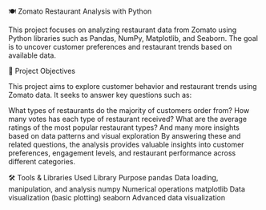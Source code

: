 🍽️ Zomato Restaurant Analysis with Python

This project focuses on analyzing restaurant data from Zomato using Python libraries such as Pandas, NumPy, Matplotlib, and Seaborn. The goal is to uncover customer preferences and restaurant trends based on available data.

📌 Project Objectives

This project aims to explore customer behavior and restaurant trends using Zomato data. It seeks to answer key questions such as:

What types of restaurants do the majority of customers order from?
How many votes has each type of restaurant received?
What are the average ratings of the most popular restaurant types?
And many more insights based on data patterns and visual exploration
By answering these and related questions, the analysis provides valuable insights into customer preferences, engagement levels, and restaurant performance across different categories.


🛠️ Tools & Libraries Used
Library	Purpose
pandas	Data loading, manipulation, and analysis
numpy	Numerical operations
matplotlib	Data visualization (basic plotting)
seaborn	Advanced data visualization
